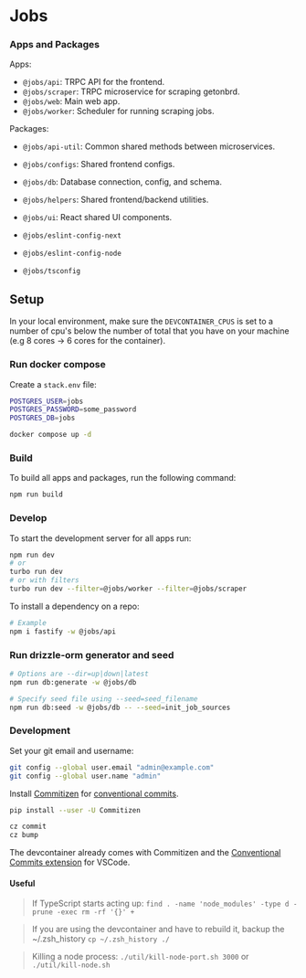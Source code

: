 # Jobs

### Apps and Packages

Apps:
- `@jobs/api`: TRPC API for the frontend.
- `@jobs/scraper`: TRPC microservice for scraping getonbrd.
- `@jobs/web`: Main web app.
- `@jobs/worker`: Scheduler for running scraping jobs.

Packages:
- `@jobs/api-util`: Common shared methods between microservices.
- `@jobs/configs`: Shared frontend configs.

- `@jobs/db`: Database connection, config, and schema.
- `@jobs/helpers`: Shared frontend/backend utilities.
- `@jobs/ui`: React shared UI components.
- `@jobs/eslint-config-next`
- `@jobs/eslint-config-node`
- `@jobs/tsconfig`

## Setup

In your local environment, make sure the `DEVCONTAINER_CPUS` is set to a number of cpu's below the number of total
that you have on your machine (e.g 8 cores -> 6 cores for the container).

### Run docker compose

Create a `stack.env` file:

```bash
POSTGRES_USER=jobs
POSTGRES_PASSWORD=some_password
POSTGRES_DB=jobs
```

```bash
docker compose up -d
```

### Build

To build all apps and packages, run the following command:

```bash
npm run build
```

### Develop

To start the development server for all apps run:

```bash
npm run dev
# or
turbo run dev
# or with filters
turbo run dev --filter=@jobs/worker --filter=@jobs/scraper
```

To install a dependency on a repo:

```bash
# Example
npm i fastify -w @jobs/api
```

### Run drizzle-orm generator and seed

```bash
# Options are --dir=up|down|latest
npm run db:generate -w @jobs/db

# Specify seed file using --seed=seed_filename
npm run db:seed -w @jobs/db -- --seed=init_job_sources
```

### Development

Set your git email and username:

```bash
git config --global user.email "admin@example.com"
git config --global user.name "admin"
```

Install [Commitizen](https://github.com/commitizen/cz-cli) for [conventional commits](https://www.conventionalcommits.org/en/v1.0.0/).

```bash
pip install --user -U Commitizen

cz commit
cz bump
```

The devcontainer already comes with Commitizen and the [Conventional Commits extension](https://github.com/vivaxy/vscode-conventional-commits) for VSCode.

#### Useful

> If TypeScript starts acting up: `find . -name 'node_modules' -type d -prune -exec rm -rf '{}' +`

> If you are using the devcontainer and have to rebuild it, backup the ~/.zsh_history `cp ~/.zsh_history ./`

> Killing a node process: `./util/kill-node-port.sh 3000` or `./util/kill-node.sh`

